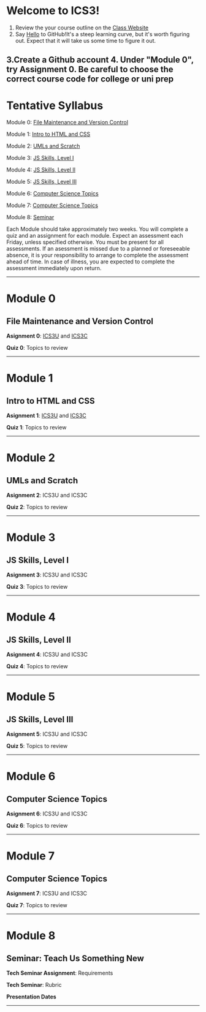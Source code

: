 # Welcome to ICS3!

  1. Review the your course outline on the [Class Website](https://ics3u-ics3c.github.io/2018-Fall-3/) 
  2. Say [Hello](https://guides.github.com/activities/hello-world/) to GitHub!It's a steep learning curve, but it's worth figuring out. Expect that it will take us some time to figure it out.
  
  3.Create a Github account
  4. Under "Module 0", try Assignment 0. Be careful to choose the correct course code for college or uni prep
---

# Tentative Syllabus

Module 0: [File Maintenance and Version Control](#module-0)

Module 1: [Intro to HTML and CSS](#module-1)

Module 2: [UMLs and Scratch](#module-2)
   
Module 3: [JS Skills, Level I](#module-3)

Module 4: [JS Skills, Level II](#module-4)

Module 5: [JS Skills, Level III](#module-5)

Module 6: [Computer Science Topics](#module-6)

Module 7: [Computer Science Topics](#module-7)

Module 8: [Seminar](#module-8)

Each Module should take approximately two weeks. You will complete a quiz and an assignment for each module. Expect an assessment each Friday, unless specified otherwise. You must be present for all assessments. If an asessment is missed due to a planned or foreseeable absence, it is your responsibility to arrange to complete the assessment ahead of time. In case of illness, you are expected to complete the assessment immediately upon return.

---

# Module 0
## File Maintenance and Version Control

**Asignment 0**: [ICS3U](https://classroom.github.com/a/aBauRsn4) and [ICS3C](https://classroom.github.com/a/aBauRsn4)

**Quiz 0**: Topics to review

---

# Module 1
## Intro to HTML and CSS

**Asignment 1**: [ICS3U](https://classroom.github.com/a/YhECfunA) and [ICS3C](https://classroom.github.com/a/49WX1EYN)

**Quiz 1**: Topics to review

---

# Module 2
## UMLs and Scratch

**Asignment 2**: ICS3U and ICS3C

**Quiz 2**: Topics to review 

---

# Module 3
## JS Skills, Level I

**Asignment 3**: ICS3U and ICS3C

**Quiz 3**: Topics to review 

---

# Module 4
## JS Skills, Level II

**Asignment 4**: ICS3U and ICS3C

**Quiz 4**: Topics to review

---

# Module 5
## JS Skills, Level III

**Asignment 5**: ICS3U and ICS3C

**Quiz 5**: Topics to review

---

# Module 6
## Computer Science Topics

**Asignment 6**: ICS3U and ICS3C

**Quiz 6**: Topics to review

---

# Module 7
## Computer Science Topics

**Asignment 7**: ICS3U and ICS3C

**Quiz 7**: Topics to review

--- 

# Module 8
## Seminar: Teach Us Something New

**Tech Seminar Assignment**: Requirements

**Tech Seminar**: Rubric

**Presentation Dates**

---

